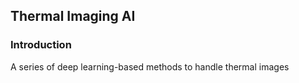 ## Thermal Imaging AI

### Introduction

A series of deep learning-based methods to handle thermal images